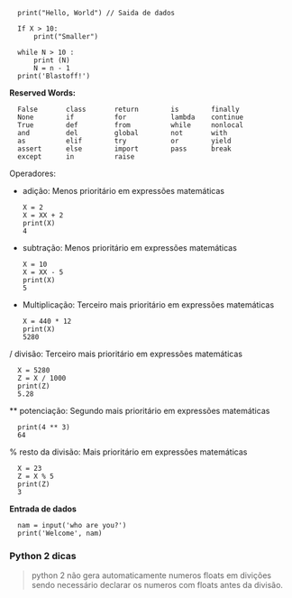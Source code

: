       print("Hello, World") // Saida de dados

      If X > 10:
          print("Smaller")

      while N > 10 :
          print (N)
          N = n - 1
      print('Blastoff!')

**Reserved Words:**

      False       class       return        is        finally
      None        if          for           lambda    continue
      True        def         from          while     nonlocal
      and         del         global        not       with
      as          elif        try           or        yield
      assert      else        import        pass      break
      except      in          raise

Operadores:

+ adição: Menos prioritário em expressões matemáticas
    
      X = 2
      X = XX + 2
      print(X)
      4

- subtração: Menos prioritário em expressões matemáticas
    
      X = 10
      X = XX - 5
      print(X)
      5

* Multiplicação: Terceiro mais prioritário em expressões matemáticas

      X = 440 * 12
      print(X)
      5280

/ divisão: Terceiro mais prioritário em expressões matemáticas
    
      X = 5280
      Z = X / 1000
      print(Z)
      5.28

** potenciação: Segundo mais prioritário em expressões matemáticas

      print(4 ** 3)
      64

% resto da divisão: Mais prioritário em expressões matemáticas

      X = 23
      Z = X % 5
      print(Z)
      3


**Entrada de dados**

      nam = input('who are you?')
      print('Welcome', nam)

### Python 2 dicas

> python 2 não gera automaticamente numeros floats em divições sendo necessário declarar os numeros com floats antes da divisão.


